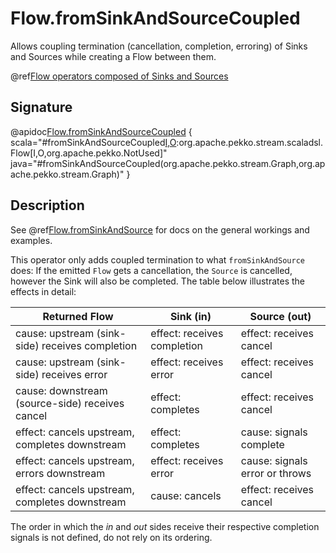 # Flow.fromSinkAndSourceCoupled

Allows coupling termination (cancellation, completion, erroring) of Sinks and Sources while creating a Flow between them.

@ref[Flow operators composed of Sinks and Sources](../index.md#flow-operators-composed-of-sinks-and-sources)

## Signature

@apidoc[Flow.fromSinkAndSourceCoupled](Flow$) { scala="#fromSinkAndSourceCoupled[I,O](sink:org.apache.pekko.stream.Graph[org.apache.pekko.stream.SinkShape[I],_],source:org.apache.pekko.stream.Graph[org.apache.pekko.stream.SourceShape[O],_]):org.apache.pekko.stream.scaladsl.Flow[I,O,org.apache.pekko.NotUsed]" java="#fromSinkAndSourceCoupled(org.apache.pekko.stream.Graph,org.apache.pekko.stream.Graph)" }

## Description

See @ref[Flow.fromSinkAndSource](fromSinkAndSource.md) for docs on the general workings and examples.

This operator only adds coupled termination to what `fromSinkAndSource` does: If the emitted `Flow` gets a cancellation, the `Source` is cancelled,
however the Sink will also be completed. The table below illustrates the effects in detail:

| Returned Flow                                   | Sink (in)                   | Source (out)                    |
|-------------------------------------------------|-----------------------------|---------------------------------|
| cause: upstream (sink-side) receives completion | effect: receives completion | effect: receives cancel         |
| cause: upstream (sink-side) receives error      | effect: receives error      | effect: receives cancel         |
| cause: downstream (source-side) receives cancel | effect: completes           | effect: receives cancel         |
| effect: cancels upstream, completes downstream  | effect: completes           | cause: signals complete         |
| effect: cancels upstream, errors downstream     | effect: receives error      | cause: signals error or throws  |
| effect: cancels upstream, completes downstream  | cause: cancels              | effect: receives cancel         |

The order in which the *in* and *out* sides receive their respective completion signals is not defined, do not rely on its ordering.

